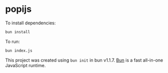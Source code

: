 # popijs

To install dependencies:

```bash
bun install
```

To run:

```bash
bun index.js
```

This project was created using `bun init` in bun v1.1.7. [Bun](https://bun.sh) is a fast all-in-one JavaScript runtime.
